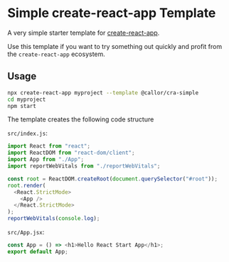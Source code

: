# Simple create-react-app Template

A very simple starter template for [create-react-app](https://create-react-app.dev).

Use this template if you want to try something out quickly and profit from the `create-react-app` ecosystem.

## Usage

```sh
npx create-react-app myproject --template @callor/cra-simple
cd myproject
npm start
```

The template creates the following code structure

`src/index.js`:

```js
import React from "react";
import ReactDOM from "react-dom/client";
import App from "./App";
import reportWebVitals from "./reportWebVitals";

const root = ReactDOM.createRoot(document.querySelector("#root"));
root.render(
  <React.StrictMode>
    <App />
  </React.StrictMode>
);
reportWebVitals(console.log);
```

`src/App.jsx`:

```js
const App = () => <h1>Hello React Start App</h1>;
export default App;
```
